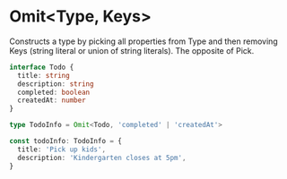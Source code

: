 # Omit<Type, Keys>

Constructs a type by picking all properties from Type and then removing Keys (string literal or union of string literals). The opposite of Pick.

```ts
interface Todo {
  title: string
  description: string
  completed: boolean
  createdAt: number
}

type TodoInfo = Omit<Todo, 'completed' | 'createdAt'>

const todoInfo: TodoInfo = {
  title: 'Pick up kids',
  description: 'Kindergarten closes at 5pm',
}
```
